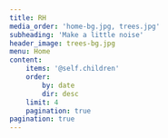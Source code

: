 ```yaml
---
title: RH
media_order: 'home-bg.jpg, trees.jpg'
subheading: 'Make a little noise'
header_image: trees-bg.jpg
menu: Home
content:
    items: '@self.children'
    order:
        by: date
        dir: desc
    limit: 4
    pagination: true
pagination: true
---
```


